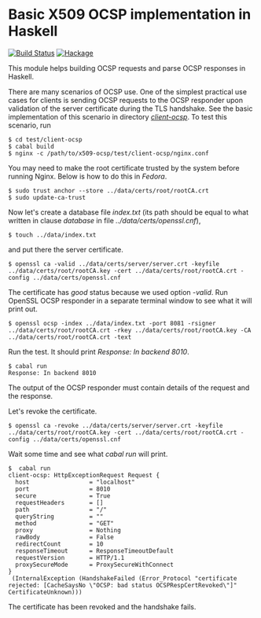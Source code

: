 Basic X509 OCSP implementation in Haskell
=========================================

[![Build Status](https://github.com/lyokha/x509-ocsp/workflows/CI/badge.svg)](https://github.com/lyokha/x509-ocsp/actions?query=workflow%3ACI)
[![Hackage](https://img.shields.io/hackage/v/x509-ocsp.svg?label=hackage%20%7C%20x509-ocsp&logo=haskell&logoColor=%239580D1)](https://hackage.haskell.org/package/x509-ocsp)

This module helps building OCSP requests and parse OCSP responses in Haskell.

There are many scenarios of OCSP use. One of the simplest practical use cases
for clients is sending OCSP requests to the OCSP responder upon validation of
the server certificate during the TLS handshake. See the basic implementation
of this scenario in directory [*client-ocsp*](test/client-ocsp). To test this
scenario, run

```ShellSession
$ cd test/client-ocsp
$ cabal build
$ nginx -c /path/to/x509-ocsp/test/client-ocsp/nginx.conf
```

You may need to make the root certificate trusted by the system before running
Nginx. Below is how to do this in *Fedora*.

```ShellSession
$ sudo trust anchor --store ../data/certs/root/rootCA.crt
$ sudo update-ca-trust
```

Now let's create a database file *index.txt* (its path should be equal to what
written in clause *database* in file *../data/certs/openssl.cnf*),

```ShellSession
$ touch ../data/index.txt
```

and put there the server certificate.

```ShellSession
$ openssl ca -valid ../data/certs/server/server.crt -keyfile ../data/certs/root/rootCA.key -cert ../data/certs/root/rootCA.crt -config ../data/certs/openssl.cnf
```

The certificate has *good* status because we used option *-valid*. Run OpenSSL
OCSP responder in a separate terminal window to see what it will print out.

```ShellSession
$ openssl ocsp -index ../data/index.txt -port 8081 -rsigner ../data/certs/root/rootCA.crt -rkey ../data/certs/root/rootCA.key -CA ../data/certs/root/rootCA.crt -text
```

Run the test. It should print *Response: In backend 8010*.

```ShellSession
$ cabal run
Response: In backend 8010
```

The output of the OCSP responder must contain details of the request and the
response.

Let's revoke the certificate.

```ShellSession
$ openssl ca -revoke ../data/certs/server/server.crt -keyfile ../data/certs/root/rootCA.key -cert ../data/certs/root/rootCA.crt -config ../data/certs/openssl.cnf
```

Wait some time and see what *cabal run* will print.

```ShellSession
$  cabal run
client-ocsp: HttpExceptionRequest Request {
  host                 = "localhost"
  port                 = 8010
  secure               = True
  requestHeaders       = []
  path                 = "/"
  queryString          = ""
  method               = "GET"
  proxy                = Nothing
  rawBody              = False
  redirectCount        = 10
  responseTimeout      = ResponseTimeoutDefault
  requestVersion       = HTTP/1.1
  proxySecureMode      = ProxySecureWithConnect
}
 (InternalException (HandshakeFailed (Error_Protocol "certificate rejected: [CacheSaysNo \"OCSP: bad status OCSPRespCertRevoked\"]" CertificateUnknown)))
```

 The certificate has been revoked and the handshake fails.

